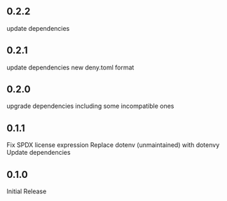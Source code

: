 ## 0.2.2

update dependencies

## 0.2.1

update dependencies
new deny.toml format

## 0.2.0

upgrade dependencies including some incompatible ones

## 0.1.1

Fix SPDX license expression
Replace dotenv (unmaintained) with dotenvy
Update dependencies

## 0.1.0

Initial Release
